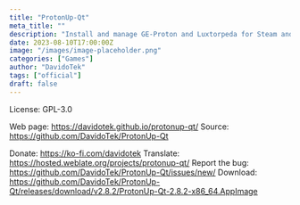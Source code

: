 ```yaml
---
title: "ProtonUp-Qt"
meta_title: ""
description: "Install and manage GE-Proton and Luxtorpeda for Steam and Wine-GE for Lutris with this graphical user interface"
date: 2023-08-10T17:00:00Z
image: "/images/image-placeholder.png"
categories: ["Games"]
author: "DavidoTek"
tags: ["official"]
draft: false
---
```


License: GPL-3.0

Web page: https://davidotek.github.io/protonup-qt/
Source: https://github.com/DavidoTek/ProtonUp-Qt

Donate: https://ko-fi.com/davidotek
Translate: https://hosted.weblate.org/projects/protonup-qt/
Report the bug: https://github.com/DavidoTek/ProtonUp-Qt/issues/new/
Download: https://github.com/DavidoTek/ProtonUp-Qt/releases/download/v2.8.2/ProtonUp-Qt-2.8.2-x86_64.AppImage
